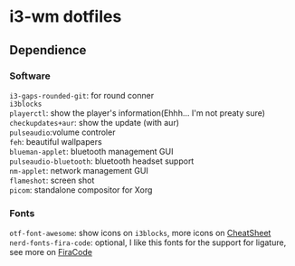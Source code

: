 # i3-wm dotfiles

## Dependience

### Software

`i3-gaps-rounded-git`: for round conner  
`i3blocks`  
`playerctl`: show the player's information(Ehhh... I'm not preaty sure)  
`checkupdates+aur`: show the update (with aur)  
`pulseaudio`:volume controler  
`feh`: beautiful wallpapers  
`blueman-applet`: bluetooth management GUI  
`pulseaudio-bluetooth`: bluetooth headset support  
`nm-applet`: network management GUI  
`flameshot`: screen shot  
`picom`: standalone compositor for Xorg  

### Fonts

`otf-font-awesome`: show icons on `i3blocks`, more icons on [CheatSheet](https://fontawesome.com/search)  
`nerd-fonts-fira-code`: optional, I like this fonts for the support for ligature, see more on [FiraCode](https://github.com/tonsky/FiraCode)  
